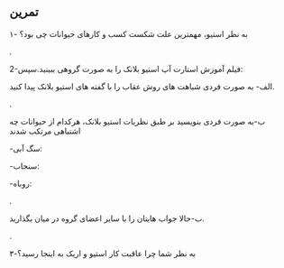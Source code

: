## تمرین

۱- به نظر استیو، مهمترین علت شکست کسب و کارهای حیوانات چی بود؟

.

2-فیلم آموزش استارت آپ استیو بلانک را به صورت گروهی ببینید.سپس:

الف- به صورت فردی شباهت های روش عقاب را با گفته های استیو بلانک پیدا کنید.

.

ب-به صورت فردی بنویسید بر طبق نظریات استیو بلانک، هرکدام از حیوانات چه اشتباهی مرتکب شدند

-سگ آبی:

-سنجاب:

-روباه:

.

ب-حالا جواب هایتان را با سایر اعضای گروه در میان بگذارید.

.

۳-به نظر شما چرا عاقبت کار استیو و اریک به اینجا رسید؟

 

